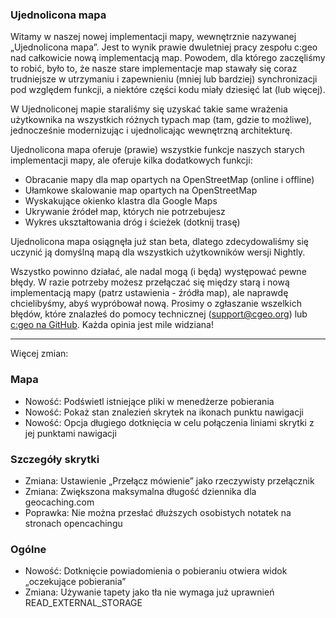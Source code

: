 ### Ujednolicona mapa
Witamy w naszej nowej implementacji mapy, wewnętrznie nazywanej „Ujednolicona mapa”. Jest to wynik prawie dwuletniej pracy zespołu c:geo nad całkowicie nową implementacją map. Powodem, dla którego zaczęliśmy to robić, było to, że nasze stare implementacje map stawały się coraz trudniejsze w utrzymaniu i zapewnieniu (mniej lub bardziej) synchronizacji pod względem funkcji, a niektóre części kodu miały dziesięć lat (lub więcej).

W Ujednoliconej mapie staraliśmy się uzyskać takie same wrażenia użytkownika na wszystkich różnych typach map (tam, gdzie to możliwe), jednocześnie modernizując i ujednolicając wewnętrzną architekturę.

Ujednolicona mapa oferuje (prawie) wszystkie funkcje naszych starych implementacji mapy, ale oferuje kilka dodatkowych funkcji:

- Obracanie mapy dla map opartych na OpenStreetMap (online i offline)
- Ułamkowe skalowanie map opartych na OpenStreetMap
- Wyskakujące okienko klastra dla Google Maps
- Ukrywanie źródeł map, których nie potrzebujesz
- Wykres ukształtowania dróg i ścieżek (dotknij trasę)

Ujednolicona mapa osiągnęła już stan beta, dlatego zdecydowaliśmy się uczynić ją domyślną mapą dla wszystkich użytkowników wersji Nightly.

Wszystko powinno działać, ale nadal mogą (i będą) występować pewne błędy. W razie potrzeby możesz przełączać się między starą i nową implementacją mapy (patrz ustawienia - źródła map), ale naprawdę chcielibyśmy, abyś wypróbował nową. Prosimy o zgłaszanie wszelkich błędów, które znalazłeś do pomocy technicznej ([support@cgeo.org](mailto:support@cgeo.org)) lub [c:geo na GitHub](github.com/cgeo/cgeo/issues). Każda opinia jest mile widziana!

---

Więcej zmian:

### Mapa
- Nowość: Podświetl istniejące pliki w menedżerze pobierania
- Nowość: Pokaż stan znalezień skrytek na ikonach punktu nawigacji
- Nowość: Opcja długiego dotknięcia w celu połączenia liniami skrytki z jej punktami nawigacji

### Szczegóły skrytki
- Zmiana: Ustawienie „Przełącz mówienie” jako rzeczywisty przełącznik
- Zmiana: Zwiększona maksymalna długość dziennika dla geocaching.com
- Poprawka: Nie można przesłać dłuższych osobistych notatek na stronach opencachingu

### Ogólne
- Nowość: Dotknięcie powiadomienia o pobieraniu otwiera widok „oczekujące pobierania”
- Zmiana: Używanie tapety jako tła nie wymaga już uprawnień READ_EXTERNAL_STORAGE
